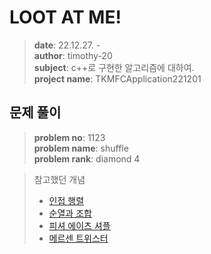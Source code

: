 # LOOT AT ME!

> **date**: 22.12.27. - <br>
> **author**: timothy-20 <br>
> **subject**: c++로 구현한 알고리즘에 대하여.<br>
> **project name**: TKMFCApplication221201

문제 풀이
---
> **problem no**: 1123 <br>
> **problem name**: shuffle <br>
> **problem rank**: diamond 4 <br>

> 참고했던 개념
> - [인접 행렬]()
> - [순열과 조합]()
> - [피셔 에이츠 셔플]()
> - [메르센 트위스터]()

